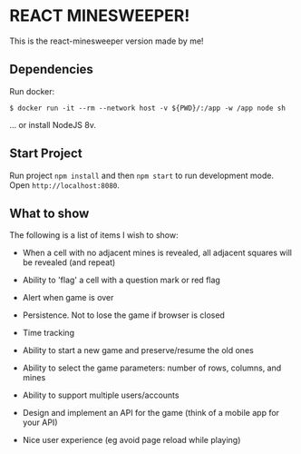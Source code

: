 # REACT MINESWEEPER!
This is the react-minesweeper version made by me!

## Dependencies
Run docker:
```
$ docker run -it --rm --network host -v ${PWD}/:/app -w /app node sh
```
... or install NodeJS 8v.

## Start Project
Run project `npm install` and then `npm start` to run development mode.
Open `http://localhost:8080`.

## What to show

The following is a list of items I wish to show:

* When a cell with no adjacent mines is revealed, all adjacent squares will be revealed (and repeat)

* Ability to 'flag' a cell with a question mark or red flag

* Alert when game is over

* Persistence. Not to lose the game if browser is closed

* Time tracking

* Ability to start a new game and preserve/resume the old ones

* Ability to select the game parameters: number of rows, columns, and mines

* Ability to support multiple users/accounts

* Design and implement an API for the game (think of a mobile app for your API)

* Nice user experience (eg avoid page reload while playing)
